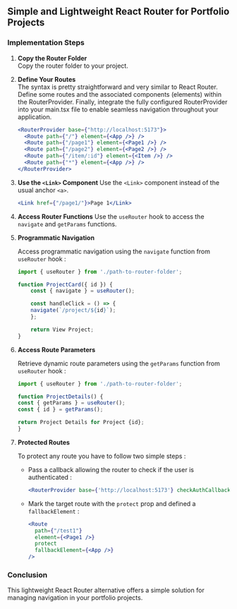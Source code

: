 ## Simple and Lightweight React Router for Portfolio Projects

### Implementation Steps

1. **Copy the Router Folder**  
   Copy the router folder to your project.

2. **Define Your Routes**  
   The syntax is pretty straightforward and very similar to React Router. Define some routes and the associated components (elements) within the RouterProvider.
   Finally, integrate the fully configured RouterProvider into your main.tsx file to enable seamless navigation throughout your application.

   ```jsx
   <RouterProvider base={"http://localhost:5173"}>
     <Route path={"/"} element={<App />} />
     <Route path={"/page1"} element={<Page1 />} />
     <Route path={"/page2"} element={<Page2 />} />
     <Route path={"/item/:id"} element={<Item />} />
     <Route path={"*"} element={<App />} />
   </RouterProvider>
   ```

3. **Use the `<Link>` Component**
   Use the `<Link>` component instead of the usual anchor `<a>`.

   ```jsx
   <Link href={"/page1/"}>Page 1</Link>
   ```

4. **Access Router Functions**
   Use the `useRouter` hook to access the `navigate` and `getParams` functions.

5. **Programmatic Navigation**

   Access programmatic navigation using the `navigate` function from `useRouter` hook :

   ```jsx
   import { useRouter } from './path-to-router-folder';

   function ProjectCard({ id }) {
       const { navigate } = useRouter();

       const handleClick = () => {
       navigate(`/project/${id}`);
       };

       return View Project;
   }
   ```

6. **Access Route Parameters**

   Retrieve dynamic route parameters using the `getParams` function from `useRouter` hook :

   ```jsx
   import { useRouter } from './path-to-router-folder';

   function ProjectDetails() {
   const { getParams } = useRouter();
   const { id } = getParams();

   return Project Details for Project {id};
   }
   ```

7. **Protected Routes**

   To protect any route you have to follow two simple steps :

   - Pass a callback allowing the router to check if the user is authenticated :

     ```jsx
     <RouterProvider base={'http://localhost:5173'} checkAuthCallback={() => false}>
     ```

   - Mark the target route with the `protect` prop and defined a `fallbackElement` :
     ```jsx
     <Route
       path={"/test1"}
       element={<Page1 />}
       protect
       fallbackElement={<App />}
     />
     ```

### Conclusion

This lightweight React Router alternative offers a simple solution for managing navigation in your portfolio projects.
